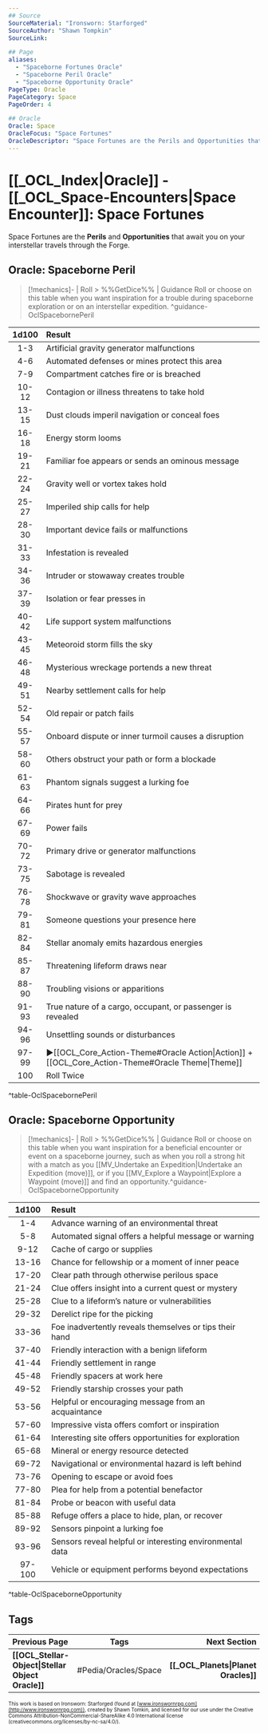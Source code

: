 ```yaml
---
## Source
SourceMaterial: "Ironsworn: Starforged"
SourceAuthor: "Shawn Tompkin"
SourceLink: 

## Page
aliases:
  - "Spaceborne Fortunes Oracle"
  - "Spaceborne Peril Oracle"
  - "Spaceborne Opportunity Oracle"
PageType: Oracle
PageCategory: Space
PageOrder: 4

## Oracle
Oracle: Space
OracleFocus: "Space Fortunes"
OracleDescriptor: "Space Fortunes are the Perils and Opportunities that await you on your interstellar travels through the Forge."
---
```

# [[_OCL_Index|Oracle]] - [[_OCL_Space-Encounters|Space Encounter]]: Space Fortunes
Space Fortunes are the **Perils** and **Opportunities** that await you on your interstellar travels through the Forge.

## Oracle: Spaceborne Peril
> [!mechanics]- | Roll > %%GetDice%% | Guidance
> Roll or choose on this table when you want inspiration for a trouble during spaceborne exploration or on an interstellar expedition. ^guidance-OclSpacebornePeril

| 1d100 | Result |
|:----:|:-------|
| 1-3 | Artificial gravity generator malfunctions |
| 4-6 | Automated defenses or mines protect this area |
| 7-9 | Compartment catches fire or is breached |
| 10-12 | Contagion or illness threatens to take hold |
| 13-15 | Dust clouds imperil navigation or conceal foes |
| 16-18 | Energy storm looms |
| 19-21 | Familiar foe appears or sends an ominous message |
| 22-24 | Gravity well or vortex takes hold |
| 25-27 | Imperiled ship calls for help |
| 28-30 | Important device fails or malfunctions |
| 31-33 | Infestation is revealed |
| 34-36 | Intruder or stowaway creates trouble |
| 37-39 | Isolation or fear presses in |
| 40-42 | Life support system malfunctions |
| 43-45 | Meteoroid storm fills the sky |
| 46-48 | Mysterious wreckage portends a new threat |
| 49-51 | Nearby settlement calls for help |
| 52-54 | Old repair or patch fails |
| 55-57 | Onboard dispute or inner turmoil causes a disruption |
| 58-60 | Others obstruct your path or form a blockade |
| 61-63 | Phantom signals suggest a lurking foe |
| 64-66 | Pirates hunt for prey |
| 67-69 | Power fails |
| 70-72 | Primary drive or generator malfunctions |
| 73-75 | Sabotage is revealed |
| 76-78 | Shockwave or gravity wave approaches |
| 79-81 | Someone questions your presence here |
| 82-84 | Stellar anomaly emits hazardous energies |
| 85-87 | Threatening lifeform draws near |
| 88-90 | Troubling visions or apparitions |
| 91-93 | True nature of a cargo, occupant, or passenger is revealed |
| 94-96 | Unsettling sounds or disturbances |
| 97-99 | ▶[[OCL_Core_Action-Theme#Oracle Action\|Action]] + [[OCL_Core_Action-Theme#Oracle Theme\|Theme]] |
| 100 | Roll Twice |
^table-OclSpacebornePeril

## Oracle: Spaceborne Opportunity
> [!mechanics]- | Roll > %%GetDice%% | Guidance
> Roll or choose on this table when you want inspiration for a beneficial encounter or event on a spaceborne journey, such as when you roll a strong hit with a match as you [[MV_Undertake an Expedition|Undertake an Expedition (move)]], or if you [[MV_Explore a Waypoint|Explore a Waypoint (move)]] and find an opportunity.^guidance-OclSpaceborneOpportunity

| 1d100 | Result |
|:----:|:-------|
| 1-4 | Advance warning of an environmental threat |
| 5-8 | Automated signal offers a helpful message or warning |
| 9-12 | Cache of cargo or supplies |
| 13-16 | Chance for fellowship or a moment of inner peace |
| 17-20 | Clear path through otherwise perilous space |
| 21-24 | Clue offers insight into a current quest or mystery |
| 25-28 | Clue to a lifeform’s nature or vulnerabilities |
| 29-32 | Derelict ripe for the picking |
| 33-36 | Foe inadvertently reveals themselves or tips their hand |
| 37-40 | Friendly interaction with a benign lifeform |
| 41-44 | Friendly settlement in range |
| 45-48 | Friendly spacers at work here |
| 49-52 | Friendly starship crosses your path |
| 53-56 | Helpful or encouraging message from an acquaintance |
| 57-60 | Impressive vista offers comfort or inspiration |
| 61-64 | Interesting site offers opportunities for exploration |
| 65-68 | Mineral or energy resource detected |
| 69-72 | Navigational or environmental hazard is left behind |
| 73-76 | Opening to escape or avoid foes |
| 77-80 | Plea for help from a potential benefactor |
| 81-84 | Probe or beacon with useful data |
| 85-88 | Refuge offers a place to hide, plan, or recover |
| 89-92 | Sensors pinpoint a lurking foe |
| 93-96 | Sensors reveal helpful or interesting environmental data |
| 97-100 | Vehicle or equipment performs beyond expectations |
^table-OclSpaceborneOpportunity

## Tags
| Previous Page | Tags | Next Section |
|:--- |:---:| ---:|
| **[[OCL_Stellar-Object\|Stellar Object Oracle]]** | #Pedia/Oracles/Space | **[[_OCL_Planets\|Planet Oracles]]** |



<font size=-2>This work is based on Ironsworn: Starforged (found at [www.ironswornrpg.com](http://www.ironswornrpg.com)), created by Shawn Tomkin, and licensed for our use under the Creative Commons Attribution-NonCommercial-ShareAlike 4.0 International license  (creativecommons.org/licenses/by-nc-sa/4.0/).</font>